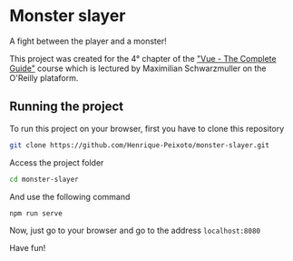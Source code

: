 # Monster slayer
A fight between the player and a monster!

This project was created for the 4° chapter of the ["Vue - The Complete Guide"](https://learning.oreilly.com/videos/vue-the/9781788992817/) course which is lectured by Maximilian Schwarzmuller on the O'Reilly plataform.

## Running the project
To run this project on your browser, first you have to clone this repository
```bash
git clone https://github.com/Henrique-Peixoto/monster-slayer.git
```

Access the project folder
```bash
cd monster-slayer
```

And use the following command
```bash
npm run serve
```

Now, just go to your browser and go to the address <code>localhost:8080</code>

Have fun!
